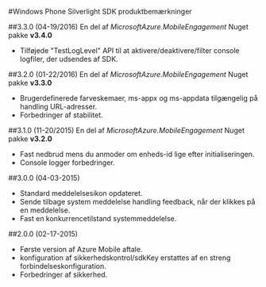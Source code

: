 <properties 
    pageTitle="Windows Phone Silverlight SDK produktbemærkninger" 
    description="Azure Mobile aftale - Windows Phone Silverlight SDK produktbemærkninger"                     
    services="mobile-engagement" 
    documentationCenter="mobile" 
    authors="piyushjo" 
    manager="dwrede" 
    editor="" />

<tags 
    ms.service="mobile-engagement" 
    ms.workload="mobile" 
    ms.tgt_pltfrm="mobile-windows-phone" 
    ms.devlang="na"
    ms.topic="article" 
    ms.date="08/19/2016" 
    ms.author="piyushjo" />

#<a name="windows-phone-silverlight-sdk-release-notes"></a>Windows Phone Silverlight SDK produktbemærkninger


##<a name="330-04192016"></a>3.3.0 (04-19/2016)
En del af *MicrosoftAzure.MobileEngagement* Nuget pakke **v3.4.0**

-   Tilføjede "TestLogLevel" API til at aktivere/deaktivere/filter console logfiler, der udsendes af SDK.

##<a name="320-01222016"></a>3.2.0 (01-22/2016)
En del af *MicrosoftAzure.MobileEngagement* Nuget pakke **v3.3.0**

-   Brugerdefinerede farveskemaer, ms-appx og ms-appdata tilgængelig på handling URL-adresser.
-   Forbedringer af stabilitet.
  
##<a name="310-11202015"></a>3.1.0 (11-20/2015)
En del af *MicrosoftAzure.MobileEngagement* Nuget pakke **v3.2.0**

-   Fast nedbrud mens du anmoder om enheds-id lige efter initialiseringen.
-   Console logger forbedringer.

##<a name="300-04032015"></a>3.0.0 (04-03-2015)

-   Standard meddelelsesikon opdateret.
-   Sende tilbage system meddelelse handling feedback, når der klikkes på en meddelelse.
-   Fast en konkurrencetilstand systemmeddelelse.

##<a name="200-02172015"></a>2.0.0 (02-17-2015)

-   Første version af Azure Mobile aftale.
-   konfiguration af sikkerhedskontrol/sdkKey erstattes af en streng forbindelseskonfiguration.
-   Forbedringer af sikkerhed.
 
